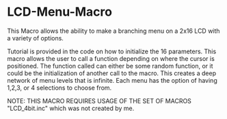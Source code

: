 # LCD-Menu-Macro
This Macro allows the ability to make a branching menu on a 2x16 LCD with a variety of options.

Tutorial is provided in the code on how to initialize the 16 parameters. This macro allows the user to call a function depending on where the cursor is positioned. The function called can either be some random function, or it could be the initialization of another call to the macro. This creates a deep network of menu levels that is infinite. Each menu has the option of having 1,2,3, or 4 selections to choose from. 

NOTE: THIS MACRO REQUIRES USAGE OF THE SET OF MACROS "LCD_4bit.inc" which was not created by me.
